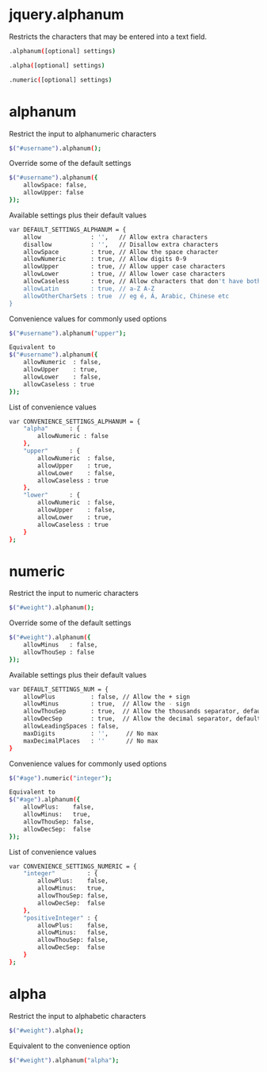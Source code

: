 jquery.alphanum
===============
Restricts the characters that may be entered into a text field.

```bash
.alphanum([optional] settings)
```

```bash
.alpha([optional] settings)
```

```bash
.numeric([optional] settings)
```


alphanum
===============

Restrict the input to alphanumeric characters
```bash
$("#username").alphanum();
```

Override some of the default settings
```bash
$("#username").alphanum({
	allowSpace: false,
	allowUpper: false
});
```

Available settings plus their default values
```bash
var DEFAULT_SETTINGS_ALPHANUM = {
	allow              : '',   // Allow extra characters
	disallow           : '',   // Disallow extra characters
	allowSpace         : true, // Allow the space character
	allowNumeric       : true, // Allow digits 0-9
	allowUpper         : true, // Allow upper case characters
	allowLower         : true, // Allow lower case characters
	allowCaseless      : true, // Allow characters that don't have both upper & lower variants - eg Arabic or Chinese
	allowLatin         : true, // a-Z A-Z
	allowOtherCharSets : true  // eg é, Á, Arabic, Chinese etc
}
```

Convenience values for commonly used options
```bash
$("#username").alphanum("upper");
```
```bash
Equivalent to
$("#username").alphanum({
	allowNumeric  : false,
	allowUpper    : true,
	allowLower    : false,
	allowCaseless : true
});
```

List of convenience values
```bash
var CONVENIENCE_SETTINGS_ALPHANUM = {
	"alpha"      : {
		allowNumeric : false
	},
	"upper"      : {
		allowNumeric  : false,
		allowUpper    : true,
		allowLower    : false,
		allowCaseless : true
	},
	"lower"      : {
		allowNumeric  : false,
		allowUpper    : false,
		allowLower    : true,
		allowCaseless : true
	}
};
```

numeric
===============

Restrict the input to numeric characters
```bash
$("#weight").alphanum();
```

Override some of the default settings
```bash
$("#weight").alphanum({
	allowMinus   : false,
	allowThouSep : false
});
```

Available settings plus their default values
```bash
var DEFAULT_SETTINGS_NUM = {
	allowPlus          : false, // Allow the + sign
	allowMinus         : true,  // Allow the - sign
	allowThouSep       : true,  // Allow the thousands separator, default is the comma eg 12,000
	allowDecSep        : true,  // Allow the decimal separator, default is the fullstop eg 3.141
	allowLeadingSpaces : false,
	maxDigits          : '',     // No max
	maxDecimalPlaces   : ''      // No max
}
```

Convenience values for commonly used options
```bash
$("#age").numeric("integer");
```
```bash
Equivalent to
$("#age").alphanum({
	allowPlus:    false,
	allowMinus:   true,
	allowThouSep: false,
	allowDecSep:  false
});
```

List of convenience values
```bash
var CONVENIENCE_SETTINGS_NUMERIC = {
	"integer"         : {
		allowPlus:    false,
		allowMinus:   true,
		allowThouSep: false,
		allowDecSep:  false
	},
	"positiveInteger" : {
		allowPlus:    false,
		allowMinus:   false,
		allowThouSep: false,
		allowDecSep:  false
	}
};
```

alpha
===============

Restrict the input to alphabetic characters
```bash
$("#weight").alpha();
```

Equivalent to the convenience option
```bash
$("#weight").alphanum("alpha");
```